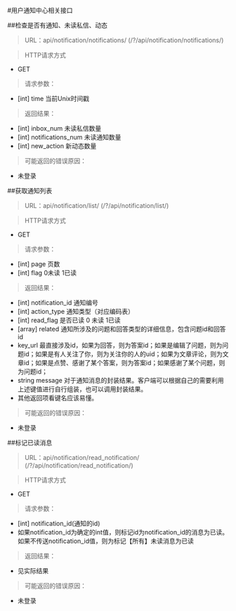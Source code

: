 #用户通知中心相关接口

##检查是否有通知、未读私信、动态

> URL：api/notification/notifications/  (/?/api/notification/notifications/)

> HTTP请求方式

- GET

> 请求参数：

- [int] time 当前Unix时间戳

> 返回结果：

- [int] inbox_num 未读私信数量
- [int] notifications_num 未读通知数量
- [int] new_action  新动态数量

> 可能返回的错误原因：

- 未登录

##获取通知列表

> URL：api/notification/list/  (/?/api/notification/list/)

> HTTP请求方式

- GET

> 请求参数：

- [int] page  页数
- [int] flag  0未读  1已读


> 返回结果：

- [int] notification_id 通知编号
- [int] action_type 通知类型（对应编码表）
- [int] read_flag 是否已读 0 未读 1已读
- [array]  related  通知所涉及的问题和回答类型的详细信息，包含问题id和回答id
- key_url 最直接涉及id，如果为回答，则为答案id；如果是编辑了问题，则为问题id；如果是有人关注了你，则为关注你的人的uid；如果为文章评论，则为文章id；如果是点赞、感谢了某个答案，则为答案id；如果感谢了某个问题，则为问题id；
- string message 对于通知消息的封装结果。客户端可以根据自己的需要利用上述键值进行自行组装，也可以调用封装结果。
- 其他返回项看键名应该易懂。

> 可能返回的错误原因：

- 未登录

##标记已读消息

> URL：api/notification/read_notification/  (/?/api/notification/read_notification/)

> HTTP请求方式

- GET

> 请求参数：

- [int]  notification_id(通知的id)
- 如果notification_id为确定的int值，则标记id为notification_id的消息为已读。如果不传送notification_id值，则为标记【所有】未读消息为已读

> 返回结果：

- 见实际结果

> 可能返回的错误原因：

- 未登录
